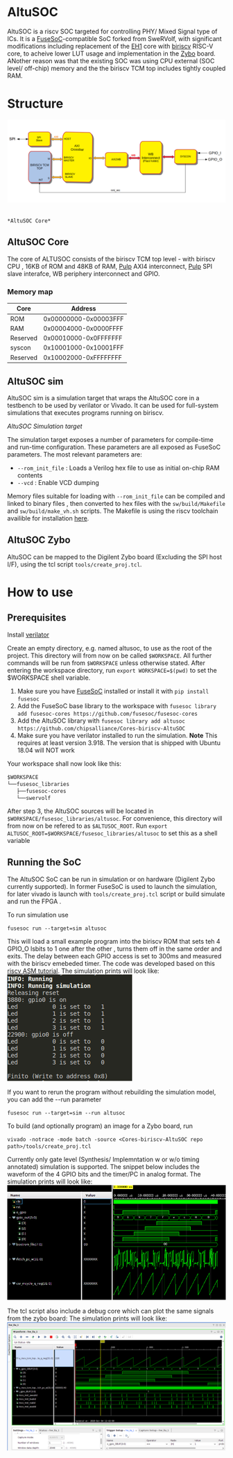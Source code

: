 AltuSOC
========

AltuSOC is a riscv SOC targeted for controlling PHY/ Mixed Signal type of ICs. It is a [FuseSoC](https://github.com/olofk/fusesoc)-compatible SoC forked from SweRVolf, with significant modifications including replacement of the [EH1](https://github.com/chipsalliance/Cores-SweRV.git) core with [biriscv](https://github.com/altuSemi/biriscv.git) RISC-V core, to acheive lower LUT usage and implementation in the [Zybo](https://reference.digilentinc.com/reference/programmable-logic/zybo/start) board. ANother reason was that the existing SOC was using CPU external (SOC level/ off-chip) memory and the the biriscv TCM top includes tightly coupled RAM.

# Structure
![](altusoc_core.png)

                                                                     *AltuSOC Core*

## AltuSOC Core

The core of ALTUSOC consists of the biriscv TCM top level - with biriscv CPU , 16KB of ROM and 48KB of RAM, [Pulp](https://github.com/pulp-platform/axi) AXI4 interconnect, [Pulp](https://github.com/pulp-platform/axi_spi_slave) SPI slave interafce, WB periphery interconnect and GPIO. 


### Memory map

| Core     | Address               |
| -------- | --------------------- |
| ROM      | 0x00000000-0x00003FFF |
| RAM      | 0x00004000-0x0000FFFF |
| Reserved | 0x00010000-0x0FFFFFFF |
| syscon   | 0x10001000-0x10001FFF |
| Reserved | 0x10002000-0xFFFFFFFF |



## AltuSOC sim

AltuSOC sim is a simulation target that wraps the AltuSOC core in a testbench to be used by verilator or Vivado. It can be used for full-system simulations that executes programs running on biriscv. 


*AltuSOC Simulation target*

The simulation target exposes a number of parameters for compile-time and run-time configuration. These parameters are all exposed as FuseSoC parameters. The most relevant parameters are:

* `--rom_init_file` : Loads a Verilog hex file to use as initial on-chip RAM contents
* `--vcd` : Enable VCD dumping

Memory files suitable for loading with `--rom_init_file` can be compiled and linked to binary files , then converted to hex files with the `sw/build/Makefile` and `sw/build/make_vh.sh` scripts. The Makefile is using the riscv toolchain availible for installation [here](https://mindchasers.com/dev/rv-getting-started).

## AltuSOC Zybo

AltuSOC can be mapped to the Digilent Zybo board (Excluding the SPI host I/F), using the tcl script `tools/create_proj.tcl`. 

# How to use

## Prerequisites

Install [verilator](https://www.veripool.org/wiki/verilator)

Create an empty directory, e.g. named altusoc, to use as the root of the project. This directory will from now on be called `$WORKSPACE`. All further commands will be run from `$WORKSPACE` unless otherwise stated. After entering the workspace directory, run `export WORKSPACE=$(pwd)` to set the $WORKSPACE shell variable.

1. Make sure you have [FuseSoC](https://github.com/olofk/fusesoc) installed or install it with `pip install fusesoc`
2. Add the FuseSoC base library to the workspace with `fusesoc library add fusesoc-cores https://github.com/fusesoc/fusesoc-cores`
3. Add the AltuSOC library with `fusesoc library add altusoc https://github.com/chipsalliance/Cores-biriscv-AltuSOC`
4. Make sure you have verilator installed to run the simulation. **Note** This requires at least version 3.918. The version that is shipped with Ubuntu 18.04 will NOT work

Your workspace shall now look like this:

    $WORKSPACE
    └──fusesoc_libraries
       ├──fusesoc-cores
       └──swervolf

After step 3, the AltuSOC sources will be located in `$WORKSPACE/fusesoc_libraries/altusoc`. For convenience, this directory will from now on be refered to as `$ALTUSOC_ROOT`. Run `export ALTUSOC_ROOT=$WORKSPACE/fusesoc_libraries/altusoc` to set this as a shell variable

## Running the SoC

The AltuSOC SoC can be run in simulation or on hardware (Digilent Zybo currently supported). In former FuseSoC is used to launch the simulation, for later vivado is launch with `tools/create_proj.tcl` script or build simulate and run the FPGA . 

To run simulation use

    fusesoc run --target=sim altusoc

This will load a small example program into the biriscv ROM that sets teh 4 GPIO_O lsbits to 1 one after the other ,  turns them off in the same order and exits. The delay between each GPIO access is set to 300ms and measured with the biriscv emebeded timer.
The code was developed based on this [riscv ASM tutorial](https://www.youtube.com/watch?v=tthKXGxAUjY&list=PL6noQ0vZDAdh_aGvqKvxd0brXImHXMuLY&index=6).
The simulation prints will look like:
![](VERILATOR_SIM.png)

If you want to rerun the program without rebuilding the simulation model, you can add the --run parameter

    fusesoc run --target=sim --run altusoc

To build (and optionally program) an image for a Zybo board, run

    vivado -notrace -mode batch -source <Cores-biriscv-AltuSOC repo path>/tools/create_proj.tcl

Currently only gate level (Synthesis/ Implemntation w or w/o timing annotated) simulation is supported. The snippet below includes the waveform of the 4 GPIO bits and the timer/PC in analog format.
The simulation prints will look like:
![](GL_SIM.png)

The tcl script also include a debug core which can plot the same signals from the zybo board:
The simulation prints will look like:
![](ZYBO_DEBUG.png)
